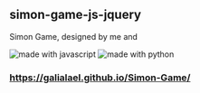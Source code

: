 ## simon-game-js-jquery
Simon Game, designed by me and  
  
<img src="https://img.shields.io/badge/made%20with-javascript-yellow.svg?style=plastic" alt="made with javascript"> <img src="https://img.shields.io/badge/made%20with-jquery-blue.svg?style=plastic" alt="made with python">

### https://galialael.github.io/Simon-Game/
